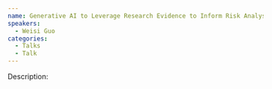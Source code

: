 ```yaml
---
name: Generative AI to Leverage Research Evidence to Inform Risk Analysis with Different Personas
speakers:
  - Weisi Guo
categories:
  - Talks
  - Talk
---
```


Description:
